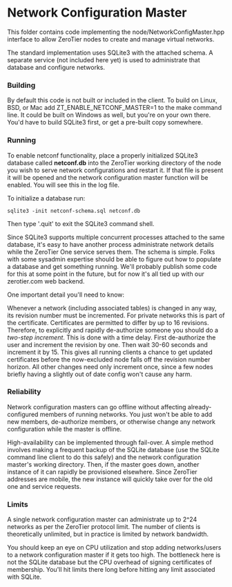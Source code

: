 Network Configuration Master
======

This folder contains code implementing the node/NetworkConfigMaster.hpp interface to allow ZeroTier nodes to create and manage virtual networks.

The standard implementation uses SQLite3 with the attached schema. A separate service (not included here yet) is used to administrate that database and configure networks.

### Building

By default this code is not built or included in the client. To build on Linux, BSD, or Mac add ZT_ENABLE_NETCONF_MASTER=1 to the make command line. It could be built on Windows as well, but you're on your own there. You'd have to build SQLite3 first, or get a pre-built copy somewhere.

### Running

To enable netconf functionality, place a properly initialized SQLite3 database called **netconf.db** into the ZeroTier working directory of the node you wish to serve network configurations and restart it. If that file is present it will be opened and the network configuration master function will be enabled. You will see this in the log file.

To initialize a database run:

    sqlite3 -init netconf-schema.sql netconf.db

Then type '.quit' to exit the SQLite3 command shell.

Since SQLite3 supports multiple concurrent processes attached to the same database, it's easy to have another process administrate network details while the ZeroTier One service serves them. The schema is simple. Folks with some sysadmin expertise should be able to figure out how to populate a database and get something running. We'll probably publish some code for this at some point in the future, but for now it's all tied up with our zerotier.com web backend.

One important detail you'll need to know:

Whenever a network (including associated tables) is changed in any way, its revision number must be incremented. For private networks this is part of the certificate. Certificates are permitted to differ by up to 16 revisions. Therefore, to explicitly and rapidly de-authorize someone you should do a *two-step increment*. This is done with a time delay. First de-authorize the user and increment the revision by one. Then wait 30-60 seconds and increment it by 15. This gives all running clients a chance to get updated certificates before the now-excluded node falls off the revision number horizon. All other changes need only increment once, since a few nodes briefly having a slightly out of date config won't cause any harm.

### Reliability

Network configuration masters can go offline without affecting already-configured members of running networks. You just won't be able to add new members, de-authorize members, or otherwise change any network configuration while the master is offline.

High-availability can be implemented through fail-over. A simple method involves making a frequent backup of the SQLite database (use the SQLite command line client to do this safely) and the network configuration master's working directory. Then, if the master goes down, another instance of it can rapidly be provisioned elsewhere. Since ZeroTier addresses are mobile, the new instance will quickly take over for the old one and service requests.

### Limits

A single network configuration master can administrate up to 2^24 networks as per the ZeroTier protocol limit. The number of clients is theoretically unlimited, but in practice is limited by network bandwidth.

You should keep an eye on CPU utilization and stop adding networks/users to a network configuration master if it gets too high. The bottleneck here is not the SQLite database but the CPU overhead of signing certificates of membership. You'll hit limits there long before hitting any limit associated with SQLite.
